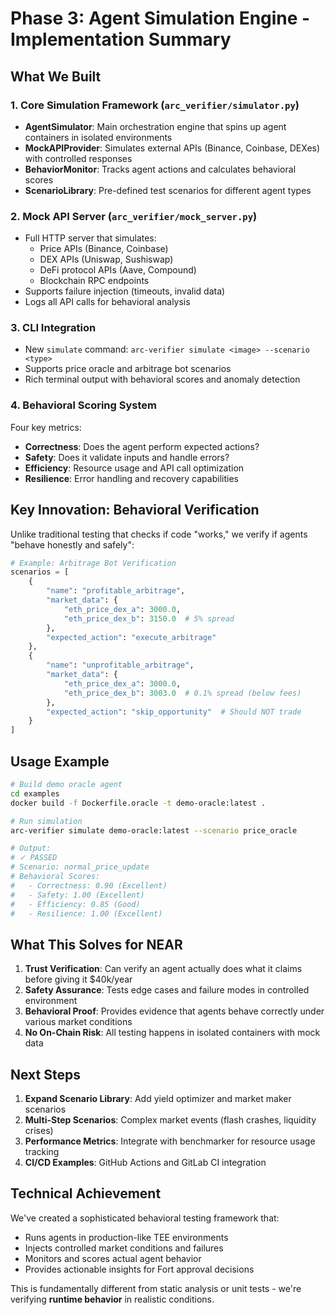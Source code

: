 # Phase 3: Agent Simulation Engine - Implementation Summary

## What We Built

### 1. Core Simulation Framework (`arc_verifier/simulator.py`)
- **AgentSimulator**: Main orchestration engine that spins up agent containers in isolated environments
- **MockAPIProvider**: Simulates external APIs (Binance, Coinbase, DEXes) with controlled responses
- **BehaviorMonitor**: Tracks agent actions and calculates behavioral scores
- **ScenarioLibrary**: Pre-defined test scenarios for different agent types

### 2. Mock API Server (`arc_verifier/mock_server.py`)
- Full HTTP server that simulates:
  - Price APIs (Binance, Coinbase)
  - DEX APIs (Uniswap, Sushiswap)
  - DeFi protocol APIs (Aave, Compound)
  - Blockchain RPC endpoints
- Supports failure injection (timeouts, invalid data)
- Logs all API calls for behavioral analysis

### 3. CLI Integration
- New `simulate` command: `arc-verifier simulate <image> --scenario <type>`
- Supports price oracle and arbitrage bot scenarios
- Rich terminal output with behavioral scores and anomaly detection

### 4. Behavioral Scoring System
Four key metrics:
- **Correctness**: Does the agent perform expected actions?
- **Safety**: Does it validate inputs and handle errors?
- **Efficiency**: Resource usage and API call optimization
- **Resilience**: Error handling and recovery capabilities

## Key Innovation: Behavioral Verification

Unlike traditional testing that checks if code "works," we verify if agents "behave honestly and safely":

```python
# Example: Arbitrage Bot Verification
scenarios = [
    {
        "name": "profitable_arbitrage",
        "market_data": {
            "eth_price_dex_a": 3000.0,
            "eth_price_dex_b": 3150.0  # 5% spread
        },
        "expected_action": "execute_arbitrage"
    },
    {
        "name": "unprofitable_arbitrage", 
        "market_data": {
            "eth_price_dex_a": 3000.0,
            "eth_price_dex_b": 3003.0  # 0.1% spread (below fees)
        },
        "expected_action": "skip_opportunity"  # Should NOT trade
    }
]
```

## Usage Example

```bash
# Build demo oracle agent
cd examples
docker build -f Dockerfile.oracle -t demo-oracle:latest .

# Run simulation
arc-verifier simulate demo-oracle:latest --scenario price_oracle

# Output:
# ✓ PASSED
# Scenario: normal_price_update
# Behavioral Scores:
#   - Correctness: 0.90 (Excellent)
#   - Safety: 1.00 (Excellent)
#   - Efficiency: 0.85 (Good)
#   - Resilience: 1.00 (Excellent)
```

## What This Solves for NEAR

1. **Trust Verification**: Can verify an agent actually does what it claims before giving it $40k/year
2. **Safety Assurance**: Tests edge cases and failure modes in controlled environment
3. **Behavioral Proof**: Provides evidence that agents behave correctly under various market conditions
4. **No On-Chain Risk**: All testing happens in isolated containers with mock data

## Next Steps

1. **Expand Scenario Library**: Add yield optimizer and market maker scenarios
2. **Multi-Step Scenarios**: Complex market events (flash crashes, liquidity crises)
3. **Performance Metrics**: Integrate with benchmarker for resource usage tracking
4. **CI/CD Examples**: GitHub Actions and GitLab CI integration

## Technical Achievement

We've created a sophisticated behavioral testing framework that:
- Runs agents in production-like TEE environments
- Injects controlled market conditions and failures
- Monitors and scores actual agent behavior
- Provides actionable insights for Fort approval decisions

This is fundamentally different from static analysis or unit tests - we're verifying **runtime behavior** in realistic conditions.